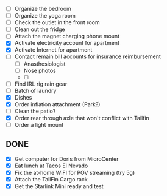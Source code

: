 
- [ ] Organize the bedroom
- [ ] Organize the yoga room
- [ ] Check the outlet in the front room
- [ ] Clean out the fridge
- [ ] Attach the magnet charging phone mount
- [x] Activate electricity account for apartment
- [x] Activate Internet for apartment
- [ ] Contact remain bill accounts for insurance reimbursement
	- [ ] Anasthesiologist
	- [ ] Nose photos
	- [ ] 
- [ ] Find IRL rig rain gear
- [ ] Batch of laundry
- [x] Dishes
- [x] Order inflation attachment (Park?)
- [ ] Clean the patio?
- [x] Order rear through axle that won't conflict with Tailfin
- [ ] Order a light mount
## DONE

- [x] Get computer for Doris from MicroCenter
- [x] Eat lunch at Tacos El Nevado
- [x] Fix the at-home WiFI for POV streaming (try 5g)
- [x] Attach the TailFin Cargo rack
- [x] Get the Starlink Mini ready and test